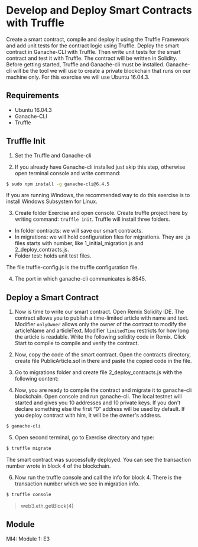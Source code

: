 # Develop and Deploy Smart Contracts with Truffle
Create a smart contract, compile and deploy it using the Truffle Framework and add unit tests for the contract logic using Truffle. Deploy the smart contract in Ganache-CLI with Truffle. Then write unit tests for the smart contract and test it with Truffle. The contract will be written in Solidity. Before getting started, Truffle and Ganache-cli must be installed. Ganache-cli will be the tool we will use to create a private blockchain that runs on our machine only. 
For this exercise we will use Ubuntu 16.04.3.

## Requirements
*  Ubuntu 16.04.3
* Ganache-CLI
* Truffle

## Truffle Init
1.	Set the Truffle and Ganache-cli

2.	If you already have Ganache-cli installed just skip this step, otherwise open terminal console and write command:
```bash
$ sudo npm install -g ganache-cli@6.4.5
```
If you are running Windows, the recommended way to do this exercise is to install Windows Subsystem for Linux.

3.	Create folder Exercise and open console. Create truffle project here by writing command: `truffle init`. Truffle will install three folders. 
*	In folder contracts: we will save our smart contracts. 
*	In migrations: we will hold configuration files for migrations. They are .js files starts with number, like 1_initial_migration.js and 2_deploy_contracts.js.
*	Folder test: holds unit test files.

The file truffle-config.js is the truffle configuration file.

4. The port in which ganache-cli communicates is 8545. 
 
## Deploy a Smart Contract

1.	Now is time to write our smart contract. Open Remix Solidity IDE. The contract allows you to publish a time-limited article with name and text. Modifier `onlyOwner` allows only the owner of the contract to modify the articleName and articleText. Modifier `limitedTime` restricts for how long the article is readable. Write the following solidity code in Remix. Click Start to compile to compile and verify the contract.
 
2.	Now, copy the code of the smart contract. Open the contracts directory, create file PublicArticle.sol in there and pastе the copied code in the file.
 
3.	Go to migrations folder and create file 2_deploy_contracts.js with the following content:
 
4.	Now, you are ready to compile the contract and migrate it to ganache-cli blockchain. Open console and run ganache-cli. The local testnet will started and gives you 10 addresses and 10 private keys. If you don't declare something else the first “0” address will be used by default. If you deploy contract with him, it will be the owner's address.
```bash
$ ganache-cli
```
 
5.	Open second terminal, go to Exercise directory and type:
```bash
$ truffle migrate
```
The smart contract was successfully deployed. You can see the transaction number wrote in block 4 of the blockchain.

6.	Now run the truffle console and call the info for block 4.  There is the transaction number which we see in migration info.
```bash
$ truffle console
```
> web3.eth.getBlock(4)
 

## Module
MI4: Module 1: E3
